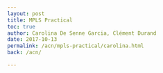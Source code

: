```yaml
---
layout: post
title: MPLS Practical
toc: true
author: Carolina De Senne Garcia, Clément Durand
date: 2017-10-13
permalink: /acn/mpls-practical/carolina.html
back: /acn/

---
```


